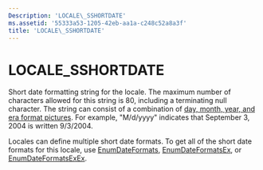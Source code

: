 ```yaml
---
Description: 'LOCALE\_SSHORTDATE'
ms.assetid: '55333a53-1205-42eb-aa1a-c248c52a8a3f'
title: 'LOCALE\_SSHORTDATE'
---
```


# LOCALE\_SSHORTDATE

Short date formatting string for the locale. The maximum number of characters allowed for this string is 80, including a terminating null character. The string can consist of a combination of [day, month, year, and era format pictures](day--month--year--and-era-format-pictures.md). For example, "M/d/yyyy" indicates that September 3, 2004 is written 9/3/2004.

Locales can define multiple short date formats. To get all of the short date formats for this locale, use [EnumDateFormats](enumdateformats.md), [EnumDateFormatsEx](enumdateformatsex.md), or [EnumDateFormatsExEx](enumdateformatsexex.md).

 

 



